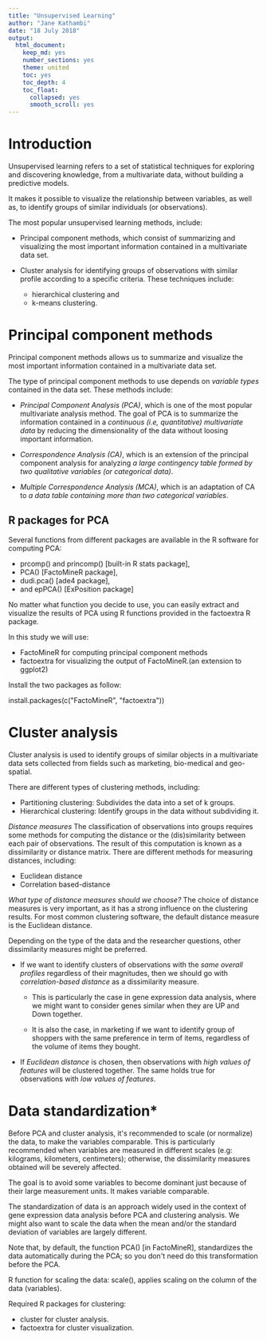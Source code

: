 ```yaml
---
title: "Unsupervised Learning"
author: "Jane Kathambi"
date: "18 July 2018"
output: 
  html_document:
    keep_md: yes
    number_sections: yes
    theme: united
    toc: yes
    toc_depth: 4
    toc_float:
      collapsed: yes
      smooth_scroll: yes
---
```

# Introduction
Unsupervised learning refers to a set of statistical techniques for exploring and discovering knowledge, from a multivariate data, without building a predictive models.

It makes it possible to visualize the relationship between variables, as well as, to identify groups of similar individuals (or observations).

The most popular unsupervised learning methods, include:

* Principal component methods, which consist of summarizing and visualizing the most important information contained in a multivariate data set.

* Cluster analysis for identifying groups of observations with similar profile according to a specific criteria. These techniques include: 
    + hierarchical clustering and 
    + k-means clustering.

# Principal component methods
Principal component methods allows us to summarize and visualize the most important information contained in a multivariate data set.

The type of principal component methods to use depends on *variable types* contained in the data set. These methods include:

* *Principal Component Analysis (PCA)*, which is one of the most popular multivariate analysis method. The goal of PCA is to summarize the information contained in a *continuous (i.e, quantitative) multivariate data* by reducing the dimensionality of the data without loosing important information.

* *Correspondence Analysis (CA)*, which is an extension of the principal component analysis for analyzing *a large contingency table formed by two qualitative variables (or categorical data)*.

* *Multiple Correspondence Analysis (MCA)*, which is an adaptation of CA to *a data table containing more than two categorical variables*.

## R packages for PCA
Several functions from different packages are available in the R software for computing PCA:

* prcomp() and princomp() [built-in R stats package],
* PCA() [FactoMineR package],
* dudi.pca() [ade4 package],
* and epPCA() [ExPosition package]

No matter what function you decide to use, you can easily extract and visualize the results of PCA using R functions provided in the factoextra R package.

In this study we will use:
* FactoMineR for computing principal component methods
* factoextra for visualizing the output of FactoMineR.(an extension to ggplot2)

Install the two packages as follow:

install.packages(c("FactoMineR", "factoextra"))

# Cluster analysis
Cluster analysis is used to identify groups of similar objects in a multivariate data sets collected from fields such as marketing, bio-medical and geo-spatial. 

There are different types of clustering methods, including:

* Partitioning clustering: Subdivides the data into a set of k groups.
* Hierarchical clustering: Identify groups in the data without subdividing it.

*Distance measures*
The classification of observations into groups requires some methods for computing the distance or the (dis)similarity between each pair of observations. The result of this computation is known as a dissimilarity or distance matrix. There are different methods for measuring distances, including:

* Euclidean distance
* Correlation based-distance

*What type of distance measures should we choose?* The choice of distance measures is very important, as it has a strong influence on the clustering results. For most common clustering software, the default distance measure is the Euclidean distance.

Depending on the type of the data and the researcher questions, other dissimilarity measures might be preferred.

* If we want to identify clusters of observations with the *same overall profiles* regardless of their magnitudes, then we should go with *correlation-based distance* as a dissimilarity measure. 

    + This is particularly the case in gene expression data analysis, where we might want to consider genes similar when they are UP and Down together. 
    
    + It is also the case, in marketing if we want to identify group of shoppers with the same preference in term of items, regardless of the volume of items they bought.
    
* If *Euclidean distance* is chosen, then observations with *high values of features* will be clustered together. The same holds true for observations with *low values of features*.

# Data standardization*
Before PCA and cluster analysis, it's recommended to scale (or normalize) the data, to make the variables comparable. This is particularly recommended when variables are measured in different scales (e.g: kilograms, kilometers, centimeters); otherwise, the dissimilarity measures obtained will be severely affected.

The goal is to avoid some variables to become dominant just because of their large measurement units. It makes variable comparable.

The standardization of data is an approach widely used in the context of gene expression data analysis before PCA and clustering analysis. We might also want to scale the data when the mean and/or the standard deviation of variables are largely different.

Note that, by default, the function PCA() [in FactoMineR], standardizes the data automatically during the PCA; so you don't need do this transformation before the PCA.

R function for scaling the data: scale(), applies scaling on the column of the data (variables).

Required R packages for clustering:

* cluster for cluster analysis.
* factoextra for cluster visualization.





